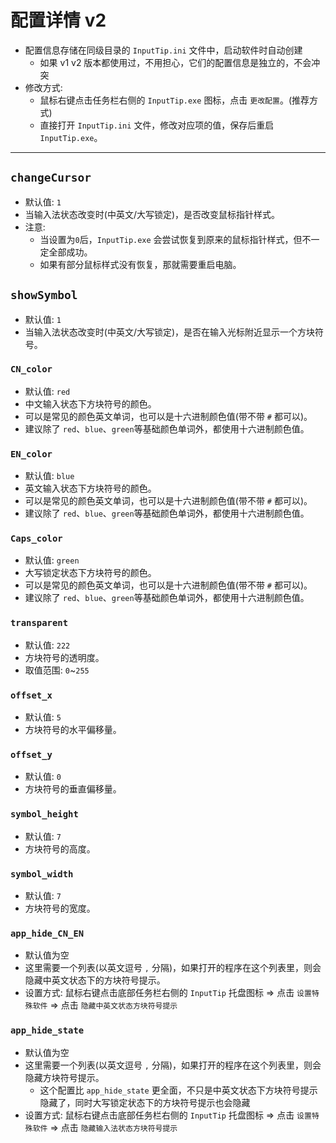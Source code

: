 # 配置详情 v2

- 配置信息存储在同级目录的 `InputTip.ini` 文件中，启动软件时自动创建
  - 如果 v1 v2 版本都使用过，不用担心，它们的配置信息是独立的，不会冲突
- 修改方式:
  - 鼠标右键点击任务栏右侧的 `InputTip.exe` 图标，点击 `更改配置`。(推荐方式)
  - 直接打开 `InputTip.ini` 文件，修改对应项的值，保存后重启 `InputTip.exe`。

---

## `changeCursor`

- 默认值: `1`
- 当输入法状态改变时(中英文/大写锁定)，是否改变鼠标指针样式。
- 注意:
  - 当设置为`0`后，`InputTip.exe` 会尝试恢复到原来的鼠标指针样式，但不一定全部成功。
  - 如果有部分鼠标样式没有恢复，那就需要重启电脑。

## `showSymbol`

- 默认值: `1`
- 当输入法状态改变时(中英文/大写锁定)，是否在输入光标附近显示一个方块符号。

### `CN_color`

- 默认值: `red`
- 中文输入状态下方块符号的颜色。
- 可以是常见的颜色英文单词，也可以是十六进制颜色值(带不带 `#` 都可以)。
- 建议除了 `red`、`blue`、`green`等基础颜色单词外，都使用十六进制颜色值。

### `EN_color`

- 默认值: `blue`
- 英文输入状态下方块符号的颜色。
- 可以是常见的颜色英文单词，也可以是十六进制颜色值(带不带 `#` 都可以)。
- 建议除了 `red`、`blue`、`green`等基础颜色单词外，都使用十六进制颜色值。

### `Caps_color`

- 默认值: `green`
- 大写锁定状态下方块符号的颜色。
- 可以是常见的颜色英文单词，也可以是十六进制颜色值(带不带 `#` 都可以)。
- 建议除了 `red`、`blue`、`green`等基础颜色单词外，都使用十六进制颜色值。

### `transparent`

- 默认值: `222`
- 方块符号的透明度。
- 取值范围: `0`~`255`

### `offset_x`

- 默认值: `5`
- 方块符号的水平偏移量。

### `offset_y`

- 默认值: `0`
- 方块符号的垂直偏移量。

### `symbol_height`

- 默认值: `7`
- 方块符号的高度。

### `symbol_width`

- 默认值: `7`
- 方块符号的宽度。

### `app_hide_CN_EN`

- 默认值为空
- 这里需要一个列表(以英文逗号 `,` 分隔)，如果打开的程序在这个列表里，则会隐藏中英文状态下的方块符号提示。
- 设置方式: 鼠标右键点击底部任务栏右侧的 `InputTip` 托盘图标 => 点击 `设置特殊软件` => 点击 `隐藏中英文状态方块符号提示`

### `app_hide_state`

- 默认值为空
- 这里需要一个列表(以英文逗号 `,` 分隔)，如果打开的程序在这个列表里，则会隐藏方块符号提示。
  - 这个配置比 `app_hide_state` 更全面，不只是中英文状态下方块符号提示隐藏了，同时大写锁定状态下的方块符号提示也会隐藏
- 设置方式: 鼠标右键点击底部任务栏右侧的 `InputTip` 托盘图标 => 点击 `设置特殊软件` => 点击 `隐藏输入法状态方块符号提示`
